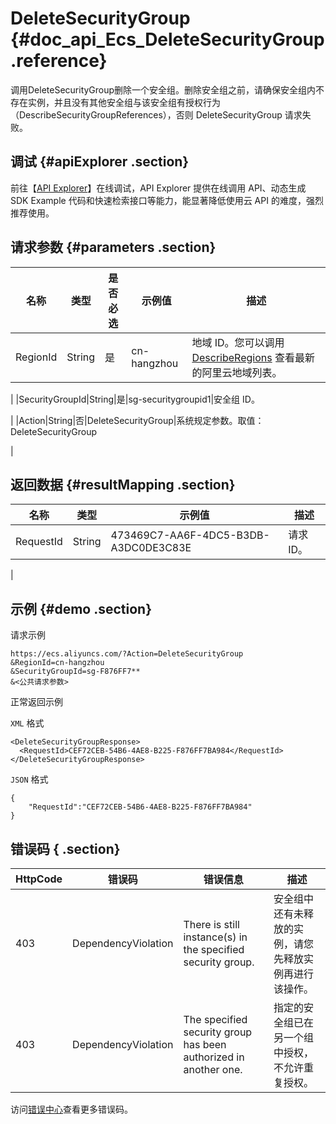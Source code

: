 # DeleteSecurityGroup {#doc_api_Ecs_DeleteSecurityGroup .reference}

调用DeleteSecurityGroup删除一个安全组。删除安全组之前，请确保安全组内不存在实例，并且没有其他安全组与该安全组有授权行为（DescribeSecurityGroupReferences），否则 DeleteSecurityGroup 请求失败。

## 调试 {#apiExplorer .section}

前往【[API Explorer](https://api.aliyun.com/#product=Ecs&api=DeleteSecurityGroup)】在线调试，API Explorer 提供在线调用 API、动态生成 SDK Example 代码和快速检索接口等能力，能显著降低使用云 API 的难度，强烈推荐使用。

## 请求参数 {#parameters .section}

|名称|类型|是否必选|示例值|描述|
|--|--|----|---|--|
|RegionId|String|是|cn-hangzhou|地域 ID。您可以调用 [DescribeRegions](~~25609~~) 查看最新的阿里云地域列表。

 |
|SecurityGroupId|String|是|sg-securitygroupid1|安全组 ID。

 |
|Action|String|否|DeleteSecurityGroup|系统规定参数。取值：DeleteSecurityGroup

 |

## 返回数据 {#resultMapping .section}

|名称|类型|示例值|描述|
|--|--|---|--|
|RequestId|String|473469C7-AA6F-4DC5-B3DB-A3DC0DE3C83E|请求 ID。

 |

## 示例 {#demo .section}

请求示例

``` {#request_demo}
https://ecs.aliyuncs.com/?Action=DeleteSecurityGroup
&RegionId=cn-hangzhou
&SecurityGroupId=sg-F876FF7**
&<公共请求参数>
```

正常返回示例

`XML` 格式

``` {#xml_return_success_demo}
<DeleteSecurityGroupResponse>
  <RequestId>CEF72CEB-54B6-4AE8-B225-F876FF7BA984</RequestId>
</DeleteSecurityGroupResponse>

```

`JSON` 格式

``` {#json_return_success_demo}
{
	"RequestId":"CEF72CEB-54B6-4AE8-B225-F876FF7BA984"
}
```

## 错误码 { .section}

|HttpCode|错误码|错误信息|描述|
|--------|---|----|--|
|403|DependencyViolation|There is still instance\(s\) in the specified security group.|安全组中还有未释放的实例，请您先释放实例再进行该操作。|
|403|DependencyViolation|The specified security group has been authorized in another one.|指定的安全组已在另一个组中授权，不允许重复授权。|

访问[错误中心](https://error-center.aliyun.com/status/product/Ecs)查看更多错误码。

